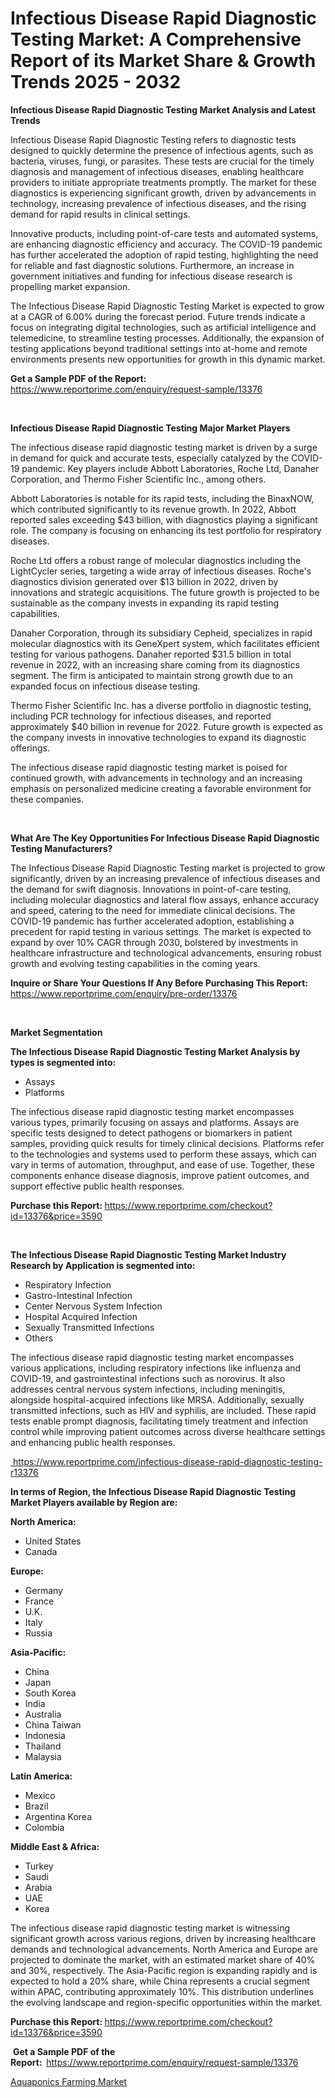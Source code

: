 <p><h1>Infectious Disease Rapid Diagnostic Testing Market: A Comprehensive Report of its Market Share & Growth Trends 2025 - 2032</h1></p><p><strong>Infectious Disease Rapid Diagnostic Testing Market Analysis and Latest Trends</strong></p>
<p><p>Infectious Disease Rapid Diagnostic Testing refers to diagnostic tests designed to quickly determine the presence of infectious agents, such as bacteria, viruses, fungi, or parasites. These tests are crucial for the timely diagnosis and management of infectious diseases, enabling healthcare providers to initiate appropriate treatments promptly. The market for these diagnostics is experiencing significant growth, driven by advancements in technology, increasing prevalence of infectious diseases, and the rising demand for rapid results in clinical settings.</p><p>Innovative products, including point-of-care tests and automated systems, are enhancing diagnostic efficiency and accuracy. The COVID-19 pandemic has further accelerated the adoption of rapid testing, highlighting the need for reliable and fast diagnostic solutions. Furthermore, an increase in government initiatives and funding for infectious disease research is propelling market expansion.</p><p>The Infectious Disease Rapid Diagnostic Testing Market is expected to grow at a CAGR of 6.00% during the forecast period. Future trends indicate a focus on integrating digital technologies, such as artificial intelligence and telemedicine, to streamline testing processes. Additionally, the expansion of testing applications beyond traditional settings into at-home and remote environments presents new opportunities for growth in this dynamic market.</p></p>
<p><strong>Get a Sample PDF of the Report:&nbsp;</strong> <a href="https://www.reportprime.com/enquiry/request-sample/13376?utm_campaign=3493&utm_medium=2&utm_source=Github&utm_content=ia&utm_term=20032025&utm_id=infectious-disease-rapid-diagnostic-testing">https://www.reportprime.com/enquiry/request-sample/13376</a></p>
<p>&nbsp;</p>
<p><strong>Infectious Disease Rapid Diagnostic Testing Major Market Players</strong></p>
<p><p>The infectious disease rapid diagnostic testing market is driven by a surge in demand for quick and accurate tests, especially catalyzed by the COVID-19 pandemic. Key players include Abbott Laboratories, Roche Ltd, Danaher Corporation, and Thermo Fisher Scientific Inc., among others.</p><p>Abbott Laboratories is notable for its rapid tests, including the BinaxNOW, which contributed significantly to its revenue growth. In 2022, Abbott reported sales exceeding $43 billion, with diagnostics playing a significant role. The company is focusing on enhancing its test portfolio for respiratory diseases.</p><p>Roche Ltd offers a robust range of molecular diagnostics including the LightCycler series, targeting a wide array of infectious diseases. Roche's diagnostics division generated over $13 billion in 2022, driven by innovations and strategic acquisitions. The future growth is projected to be sustainable as the company invests in expanding its rapid testing capabilities.</p><p>Danaher Corporation, through its subsidiary Cepheid, specializes in rapid molecular diagnostics with its GeneXpert system, which facilitates efficient testing for various pathogens. Danaher reported $31.5 billion in total revenue in 2022, with an increasing share coming from its diagnostics segment. The firm is anticipated to maintain strong growth due to an expanded focus on infectious disease testing.</p><p>Thermo Fisher Scientific Inc. has a diverse portfolio in diagnostic testing, including PCR technology for infectious diseases, and reported approximately $40 billion in revenue for 2022. Future growth is expected as the company invests in innovative technologies to expand its diagnostic offerings.</p><p>The infectious disease rapid diagnostic testing market is poised for continued growth, with advancements in technology and an increasing emphasis on personalized medicine creating a favorable environment for these companies.</p></p>
<p>&nbsp;</p>
<p><strong>What Are The Key Opportunities For Infectious Disease Rapid Diagnostic Testing Manufacturers?</strong></p>
<p><p>The Infectious Disease Rapid Diagnostic Testing market is projected to grow significantly, driven by an increasing prevalence of infectious diseases and the demand for swift diagnosis. Innovations in point-of-care testing, including molecular diagnostics and lateral flow assays, enhance accuracy and speed, catering to the need for immediate clinical decisions. The COVID-19 pandemic has further accelerated adoption, establishing a precedent for rapid testing in various settings. The market is expected to expand by over 10% CAGR through 2030, bolstered by investments in healthcare infrastructure and technological advancements, ensuring robust growth and evolving testing capabilities in the coming years.</p></p>
<p><strong>Inquire or Share Your Questions If Any Before Purchasing This Report:</strong> <a href="https://www.reportprime.com/enquiry/pre-order/13376?utm_campaign=3493&utm_medium=2&utm_source=Github&utm_content=ia&utm_term=20032025&utm_id=infectious-disease-rapid-diagnostic-testing">https://www.reportprime.com/enquiry/pre-order/13376</a></p>
<p>&nbsp;</p>
<p><strong>Market Segmentation</strong></p>
<p><strong>The Infectious Disease Rapid Diagnostic Testing Market Analysis by types is segmented into:</strong></p>
<p><ul><li>Assays</li><li>Platforms</li></ul></p>
<p><p>The infectious disease rapid diagnostic testing market encompasses various types, primarily focusing on assays and platforms. Assays are specific tests designed to detect pathogens or biomarkers in patient samples, providing quick results for timely clinical decisions. Platforms refer to the technologies and systems used to perform these assays, which can vary in terms of automation, throughput, and ease of use. Together, these components enhance disease diagnosis, improve patient outcomes, and support effective public health responses.</p></p>
<p><strong>Purchase this Report:&nbsp;</strong><a href="https://www.reportprime.com/checkout?id=13376&price=3590&utm_campaign=3493&utm_medium=2&utm_source=Github&utm_content=ia&utm_term=20032025&utm_id=infectious-disease-rapid-diagnostic-testing">https://www.reportprime.com/checkout?id=13376&price=3590</a></p>
<p>&nbsp;</p>
<p><strong>The Infectious Disease Rapid Diagnostic Testing Market Industry Research by Application is segmented into:</strong></p>
<p><ul><li>Respiratory Infection</li><li>Gastro-Intestinal Infection</li><li>Center Nervous System Infection</li><li>Hospital Acquired Infection</li><li>Sexually Transmitted Infections</li><li>Others</li></ul></p>
<p><p>The infectious disease rapid diagnostic testing market encompasses various applications, including respiratory infections like influenza and COVID-19, and gastrointestinal infections such as norovirus. It also addresses central nervous system infections, including meningitis, alongside hospital-acquired infections like MRSA. Additionally, sexually transmitted infections, such as HIV and syphilis, are included. These rapid tests enable prompt diagnosis, facilitating timely treatment and infection control while improving patient outcomes across diverse healthcare settings and enhancing public health responses.</p></p>
<p><a href="https://www.reportprime.com/infectious-disease-rapid-diagnostic-testing-r13376?utm_campaign=3493&utm_medium=2&utm_source=Github&utm_content=ia&utm_term=20032025&utm_id=infectious-disease-rapid-diagnostic-testing">&nbsp;https://www.reportprime.com/infectious-disease-rapid-diagnostic-testing-r13376</a></p>
<p><strong>In terms of Region, the Infectious Disease Rapid Diagnostic Testing Market Players available by Region are:</strong></p>
<p>
    <p> <strong> North America: </strong>
        <ul>
            <li>United States</li>
            <li>Canada</li>
        </ul>
        </p> 
    <p> <strong> Europe: </strong>
        <ul>
            <li>Germany</li>
            <li>France</li>
            <li>U.K.</li>
            <li>Italy</li>
            <li>Russia</li>
        </ul>
        </p> 
    <p> <strong> Asia-Pacific: </strong>
        <ul>
            <li>China</li>
            <li>Japan</li>
            <li>South Korea</li>
            <li>India</li>
            <li>Australia</li>
            <li>China Taiwan</li>
            <li>Indonesia</li>
            <li>Thailand</li>
            <li>Malaysia</li>
        </ul>
        </p> 
    <p> <strong> Latin America: </strong>
        <ul>
            <li>Mexico</li>
            <li>Brazil</li>
            <li>Argentina Korea</li>
            <li>Colombia</li>
        </ul>
        </p> 
    <p> <strong> Middle East & Africa: </strong>
        <ul>
            <li>Turkey</li>
            <li>Saudi</li>
            <li>Arabia</li>
            <li>UAE</li>
            <li>Korea</li>
        </ul>
    </p>
    </p>
<p><p>The infectious disease rapid diagnostic testing market is witnessing significant growth across various regions, driven by increasing healthcare demands and technological advancements. North America and Europe are projected to dominate the market, with an estimated market share of 40% and 30%, respectively. The Asia-Pacific region is expanding rapidly and is expected to hold a 20% share, while China represents a crucial segment within APAC, contributing approximately 10%. This distribution underlines the evolving landscape and region-specific opportunities within the market.</p></p>
<p><strong>Purchase this Report: </strong><a href="https://www.reportprime.com/checkout?id=13376&price=3590&utm_campaign=3493&utm_medium=2&utm_source=Github&utm_content=ia&utm_term=20032025&utm_id=infectious-disease-rapid-diagnostic-testing">https://www.reportprime.com/checkout?id=13376&price=3590</a></p>
<p>&nbsp;<strong>Get a Sample PDF of the Report:&nbsp;&nbsp;</strong><a href="https://www.reportprime.com/enquiry/request-sample/13376?utm_campaign=3493&utm_medium=2&utm_source=Github&utm_content=ia&utm_term=20032025&utm_id=infectious-disease-rapid-diagnostic-testing">https://www.reportprime.com/enquiry/request-sample/13376</a></p>
<p><strong></strong></p>
<p><p><a href="https://github.com/herakterroem/Market-Research-Report-List-1/blob/main/aquaponics-farming-market.md?utm_campaign=3493&utm_medium=2&utm_source=Github&utm_content=ia&utm_term=20032025&utm_id=infectious-disease-rapid-diagnostic-testing">Aquaponics Farming Market</a></p></p>